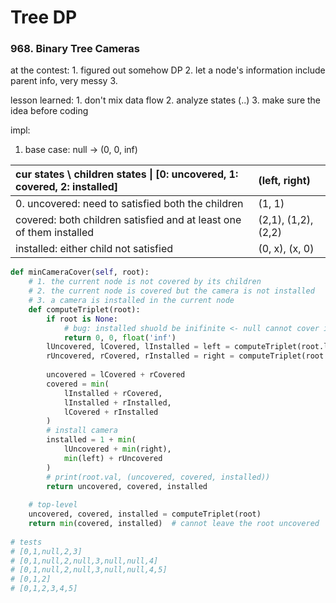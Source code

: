 # Tree DP

### 968. Binary Tree Cameras

at the contest: 1. figured out somehow DP 2. let a node's information include parent info, very messy 3. 

lesson learned: 1. don't mix data flow 2. analyze states \(..\) 3. make sure the idea before coding



impl:

1. base case: null -&gt; \(0, 0, inf\)



| cur states \  children states  \|   \[0: uncovered, 1: covered, 2: installed\] | \(left, right\) |
| :--- | :--- |
| 0. uncovered: need to satisfied both the children | \(1, 1\) |
| covered: both children satisfied and at least one of them installed | \(2,1\), \(1,2\), \(2,2\) |
| installed: either child not satisfied | \(0, x\), \(x, 0\) |

```python
def minCameraCover(self, root):    
    # 1. the current node is not covered by its children
    # 2. the current node is covered but the camera is not installed
    # 3. a camera is installed in the current node
    def computeTriplet(root):
        if root is None:
            # bug: installed shuold be inifinite <- null cannot cover its parent
            return 0, 0, float('inf')  
        lUncovered, lCovered, lInstalled = left = computeTriplet(root.left)
        rUncovered, rCovered, rInstalled = right = computeTriplet(root.right)
        
        uncovered = lCovered + rCovered
        covered = min(
            lInstalled + rCovered,
            lInstalled + rInstalled,
            lCovered + rInstalled
        )
        # install camera
        installed = 1 + min(
            lUncovered + min(right),
            min(left) + rUncovered
        )
        # print(root.val, (uncovered, covered, installed))
        return uncovered, covered, installed
    
    # top-level
    uncovered, covered, installed = computeTriplet(root)
    return min(covered, installed)  # cannot leave the root uncovered
    
# tests
# [0,1,null,2,3]
# [0,1,null,2,null,3,null,null,4]
# [0,1,null,2,null,3,null,null,4,5]
# [0,1,2]
# [0,1,2,3,4,5]
```



